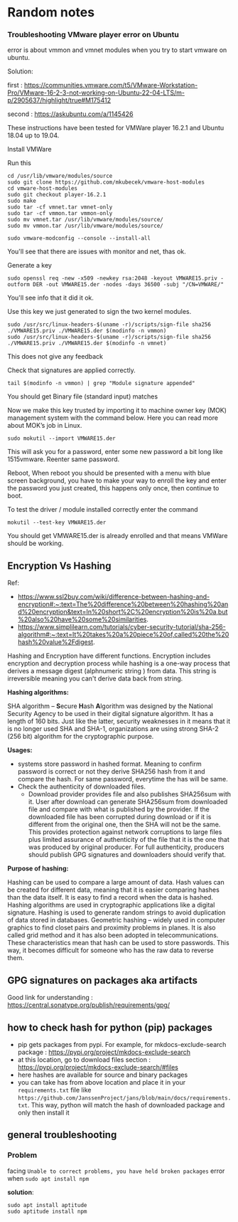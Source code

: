 # Random notes

### Troubleshooting VMware player error on Ubuntu

error is about vmmon and vmnet modules when you try to start vmware on ubuntu.

Solution: 

first : https://communities.vmware.com/t5/VMware-Workstation-Pro/VMware-16-2-3-not-working-on-Ubuntu-22-04-LTS/m-p/2905637/highlight/true#M175412

second : https://askubuntu.com/a/1145426

These instructions have been tested for VMWare player 16.2.1 and Ubuntu 18.04 up to 19.04.

Install VMWare

Run this

```
cd /usr/lib/vmware/modules/source
sudo git clone https://github.com/mkubecek/vmware-host-modules
cd vmware-host-modules
sudo git checkout player-16.2.1
sudo make
sudo tar -cf vmnet.tar vmnet-only
sudo tar -cf vmmon.tar vmmon-only
sudo mv vmnet.tar /usr/lib/vmware/modules/source/
sudo mv vmmon.tar /usr/lib/vmware/modules/source/
```

```
sudo vmware-modconfig --console --install-all
```

You'll see that there are issues with monitor and net, thas ok.

Generate a key

```
sudo openssl req -new -x509 -newkey rsa:2048 -keyout VMWARE15.priv -outform DER -out VMWARE15.der -nodes -days 36500 -subj "/CN=VMWARE/"
```

You'll see info that it did it ok.

Use this key we just generated to sign the two kernel modules.

```
sudo /usr/src/linux-headers-$(uname -r)/scripts/sign-file sha256 ./VMWARE15.priv ./VMWARE15.der $(modinfo -n vmmon)
sudo /usr/src/linux-headers-$(uname -r)/scripts/sign-file sha256 ./VMWARE15.priv ./VMWARE15.der $(modinfo -n vmnet)
```

This does not give any feedback

Check that signatures are applied correctly.

```
tail $(modinfo -n vmmon) | grep "Module signature appended"
```
You should get Binary file (standard input) matches

Now we make this key trusted by importing it to machine owner key (MOK) management system with the command below. Here you can read more about MOK’s job in Linux.

```
sudo mokutil --import VMWARE15.der
```
This will ask you for a password, enter some new password a bit long like 1515vmware. Reenter same password.

Reboot, When reboot you should be presented with a menu with blue screen background, you have to make your way to enroll the key and enter the password you just created, this happens only once, then continue to boot.

To test the driver / module installed correctly enter the command

```
mokutil --test-key VMWARE15.der
```
You should get VMWARE15.der is already enrolled and that means VMWare should be working.


## Encryption Vs Hashing

Ref:
- https://www.ssl2buy.com/wiki/difference-between-hashing-and-encryption#:~:text=The%20difference%20between%20hashing%20and%20encryption&text=In%20short%2C%20encryption%20is%20a,but%20also%20have%20some%20similarities.
- https://www.simplilearn.com/tutorials/cyber-security-tutorial/sha-256-algorithm#:~:text=It%20takes%20a%20piece%20of,called%20the%20hash%20value%2Fdigest.

Hashing and Encryption have different functions. Encryption includes encryption and decryption process while hashing is a one-way process that derives a message digest (alphnumeric string ) from data. This string is irreversible meaning you can't derive data back from string. 

**Hashing algorithms:**

SHA algorithm – **S**ecure **H**ash **A**lgorithm was designed by the National Security Agency to be used in their digital signature algorithm. It has a length of 160 bits. Just like the latter, security weaknesses in it means that it is no longer used SHA and SHA-1, organizations are using strong SHA-2 (256 bit) algorithm for the cryptographic purpose. 

**Usages:**

- systems store password in hashed format. Meaning to confirm password is correct or not they derive SHA256 hash from it and compare the hash. For same password, everytime the has will be same.
- Check the authenticity of downloaded files. 
  - Download provider provides file and also publishes SHA256sum with it. User after download can generate SHA256sum from downloaded file and compare with what is published by the provider. If the downloaded file has been corrupted during download or if it is different from the original one, then the SHA will not be the same. This provides protection against network corruptions to large files plus limited assurance of authenticity of the file that it is the one that was produced by original producer. For full authenticity, producers should publish GPG signatures and downloaders should verify that.

**Purpose of hashing:**

Hashing can be used to compare a large amount of data. Hash values can be created for different data, meaning that it is easier comparing hashes than the data itself.
 It is easy to find a record when the data is hashed.
Hashing algorithms are used in cryptographic applications like a digital signature.
Hashing is used to generate random strings to avoid duplication of data stored in databases.
Geometric hashing – widely used in computer graphics to find closet pairs and proximity problems in planes. It is also called grid method and it has also been adopted in telecommunications.
These characteristics mean that hash can be used to store passwords. This way, it becomes difficult for someone who has the raw data to reverse them.

## GPG signatures on packages aka artifacts

Good link for understanding : https://central.sonatype.org/publish/requirements/gpg/


## how to check hash for python (pip) packages
- pip gets packages from pypi. For example, for mkdocs-exclude-search package : https://pypi.org/project/mkdocs-exclude-search
- at this location, go to download files section : https://pypi.org/project/mkdocs-exclude-search/#files
- here hashes are available for source and binary packages
- you can take has from above location and place it in your `requirements.txt` file like `https://github.com/JanssenProject/jans/blob/main/docs/requirements.txt`. This way, python will match the hash of downloaded package and only then install it


## general troubleshooting

### Problem

facing `Unable to correct problems, you have held broken packages` error when `sudo apt install npm`

**solution**:

```
sudo apt install aptitude
sudo aptitude install npm
```
